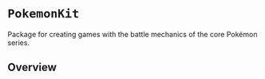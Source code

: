 # ``PokemonKit``

Package for creating games with the battle mechanics of the core Pokémon series.

## Overview

